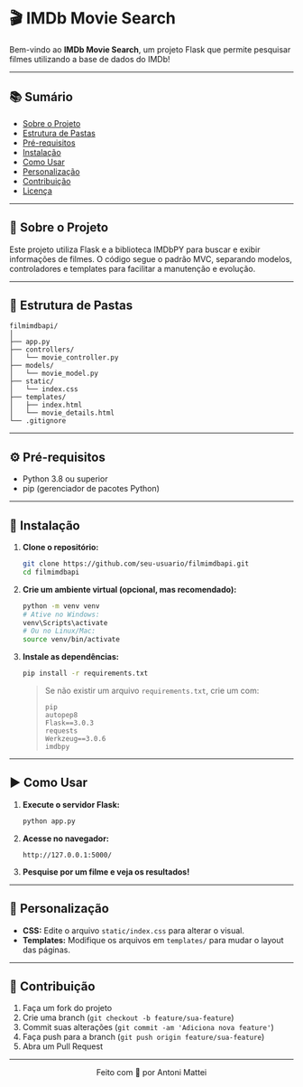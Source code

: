 # 🎬 IMDb Movie Search

Bem-vindo ao **IMDb Movie Search**, um projeto Flask que permite pesquisar filmes utilizando a base de dados do IMDb!

---

## 📚 Sumário

- [Sobre o Projeto](#sobre-o-projeto)
- [Estrutura de Pastas](#estrutura-de-pastas)
- [Pré-requisitos](#pré-requisitos)
- [Instalação](#instalação)
- [Como Usar](#como-usar)
- [Personalização](#personalização)
- [Contribuição](#contribuição)
- [Licença](#licença)

---

## 📝 Sobre o Projeto

Este projeto utiliza Flask e a biblioteca IMDbPY para buscar e exibir informações de filmes. O código segue o padrão MVC, separando modelos, controladores e templates para facilitar a manutenção e evolução.

---

## 📁 Estrutura de Pastas

```
filmimdbapi/
│
├── app.py
├── controllers/
│   └── movie_controller.py
├── models/
│   └── movie_model.py
├── static/
│   └── index.css
├── templates/
│   ├── index.html
│   └── movie_details.html
└── .gitignore
```

---

## ⚙️ Pré-requisitos

- Python 3.8 ou superior
- pip (gerenciador de pacotes Python)

---

## 🚀 Instalação

1. **Clone o repositório:**
   ```bash
   git clone https://github.com/seu-usuario/filmimdbapi.git
   cd filmimdbapi
   ```

2. **Crie um ambiente virtual (opcional, mas recomendado):**
   ```bash
   python -m venv venv
   # Ative no Windows:
   venv\Scripts\activate
   # Ou no Linux/Mac:
   source venv/bin/activate
   ```

3. **Instale as dependências:**
   ```bash
   pip install -r requirements.txt
   ```

   > Se não existir um arquivo `requirements.txt`, crie um com:
   > ```
   >pip
   >autopep8
   >Flask==3.0.3
   >requests
   >Werkzeug==3.0.6
   >imdbpy
   > ```

---

## ▶️ Como Usar

1. **Execute o servidor Flask:**
   ```bash
   python app.py
   ```

2. **Acesse no navegador:**
   ```
   http://127.0.0.1:5000/
   ```

3. **Pesquise por um filme e veja os resultados!**

---

## 🎨 Personalização

- **CSS:** Edite o arquivo `static/index.css` para alterar o visual.
- **Templates:** Modifique os arquivos em `templates/` para mudar o layout das páginas.

---

## 🤝 Contribuição

1. Faça um fork do projeto
2. Crie uma branch (`git checkout -b feature/sua-feature`)
3. Commit suas alterações (`git commit -am 'Adiciona nova feature'`)
4. Faça push para a branch (`git push origin feature/sua-feature`)
5. Abra um Pull Request


---

<div align="center">
  Feito com 💛 por Antoni Mattei
</div>